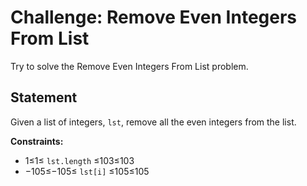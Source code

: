 # Challenge: Remove Even Integers From List

Try to solve the Remove Even Integers From List problem.

## Statement[](https://www.educative.io/courses/data-structures-coding-interviews-python/challenge-remove-even-integers-from-list#Statement)

Given a list of integers, `lst`, remove all the even integers from the list.

**Constraints:**

- 1≤1≤ `lst.length` ≤103≤103
- −105≤−105≤ `lst[i]` ≤105≤105
